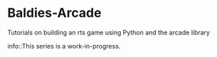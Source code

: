 # Baldies-Arcade
Tutorials on building an rts game using Python and the arcade library

info::This series is a work-in-progress.
